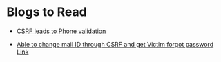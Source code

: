 # Blogs to Read 

- [ CSRF leads to Phone validation](https://infosecwriteups.com/executing-csrf-with-phone-validation-103c525dd310?gi=4add41028ee7)

- [ Able to change mail ID through CSRF and get Victim forgot password Link ](https://bugreader.com/_imjitendra_@account-takeover-via-csrf-260)
